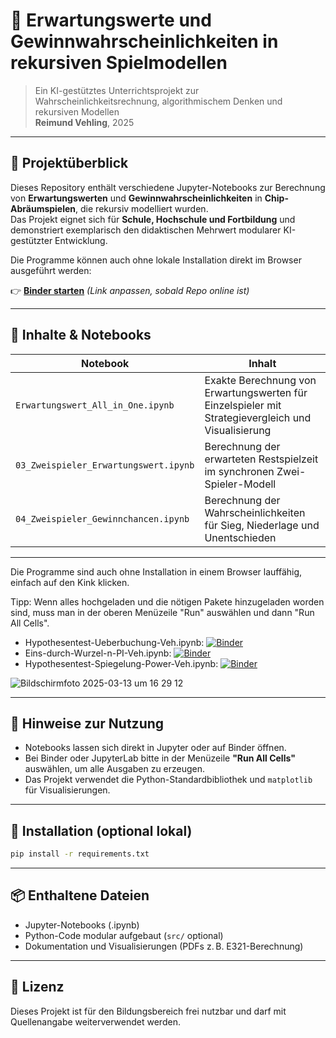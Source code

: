 # 🎲 Erwartungswerte und Gewinnwahrscheinlichkeiten in rekursiven Spielmodellen

> Ein KI-gestütztes Unterrichtsprojekt zur Wahrscheinlichkeitsrechnung, algorithmischem Denken und rekursiven Modellen  
> **Reimund Vehling**, 2025

---

## 📘 Projektüberblick

Dieses Repository enthält verschiedene Jupyter-Notebooks zur Berechnung von **Erwartungswerten** und **Gewinnwahrscheinlichkeiten** in **Chip-Abräumspielen**, die rekursiv modelliert wurden.  
Das Projekt eignet sich für **Schule, Hochschule und Fortbildung** und demonstriert exemplarisch den didaktischen Mehrwert modularer KI-gestützter Entwicklung.

Die Programme können auch ohne lokale Installation direkt im Browser ausgeführt werden:

👉 **[Binder starten](https://mybinder.org/)** *(Link anpassen, sobald Repo online ist)*

---

## 🧠 Inhalte & Notebooks

| Notebook | Inhalt |
|----------|--------|
| `Erwartungswert_All_in_One.ipynb` | Exakte Berechnung von Erwartungswerten für Einzelspieler mit Strategievergleich und Visualisierung |
| `03_Zweispieler_Erwartungswert.ipynb` | Berechnung der erwarteten Restspielzeit im synchronen Zwei-Spieler-Modell |
| `04_Zweispieler_Gewinnchancen.ipynb` | Berechnung der Wahrscheinlichkeiten für Sieg, Niederlage und Unentschieden |

---
Die Programme sind auch ohne Installation in einem Browser lauffähig, einfach auf den Kink klicken.

Tipp: Wenn alles hochgeladen und die nötigen Pakete hinzugeladen worden sind, muss man in der oberen Menüzeile "Run" auswählen und dann "Run All Cells".
- Hypothesentest-Ueberbuchung-Veh.ipynb: [![Binder](https://mybinder.org/badge_logo.svg)](https://mybinder.org/v2/gh/RVeh/Hypothesentest/main?filepath=Hypothesentest-Ueberbuchung-Veh.ipynb)
- Eins-durch-Wurzel-n-PI-Veh.ipynb: [![Binder](https://mybinder.org/badge_logo.svg)](https://mybinder.org/v2/gh/RVeh/Hypothesentest/main?filepath=Eins-durch-Wurzel-n-PI-Veh.ipynb)
- Hypothesentest-Spiegelung-Power-Veh.ipynb: [![Binder](https://mybinder.org/badge_logo.svg)](https://mybinder.org/v2/gh/RVeh/Hypothesentest/main?filepath=Hypothesentest-Spiegelung-Power-Veh.ipynb)

![Bildschirmfoto 2025-03-13 um 16 29 12](https://github.com/user-attachments/assets/349e6e39-4b0b-4e95-9a3a-a3dcdcf278df)


---

## 🧪 Hinweise zur Nutzung

- Notebooks lassen sich direkt in Jupyter oder auf Binder öffnen.
- Bei Binder oder JupyterLab bitte in der Menüzeile **"Run All Cells"** auswählen, um alle Ausgaben zu erzeugen.
- Das Projekt verwendet die Python-Standardbibliothek und `matplotlib` für Visualisierungen.

---

## 🔧 Installation (optional lokal)

```bash
pip install -r requirements.txt
```

---

## 📦 Enthaltene Dateien

- Jupyter-Notebooks (.ipynb)
- Python-Code modular aufgebaut (`src/` optional)
- Dokumentation und Visualisierungen (PDFs z. B. E321-Berechnung)

---

## 📜 Lizenz

Dieses Projekt ist für den Bildungsbereich frei nutzbar und darf mit Quellenangabe weiterverwendet werden.
